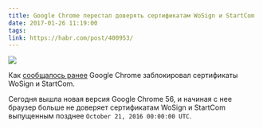 ```yaml
---
title: Google Chrome перестал доверять сертификатам WoSign и StartCom
date: 2017-01-26 11:19:00
tags:
link: https://habr.com/post/400953/
---
```


![](https://habrastorage.org/files/1ff/c49/9de/1ffc499debe24e1989f3c1608255917c.png)

Как [сообщалось ранее](https://habr.com/post/398161/) Google Chrome заблокировал сертификаты WoSign и StartCom.

Сегодня вышла новая версия Google Chrome 56, и начиная с нее браузер больше не доверяет сертификатам WoSign и StartCom выпущенным позднее `October 21, 2016 00:00:00 UTC`.
<!-- more -->
